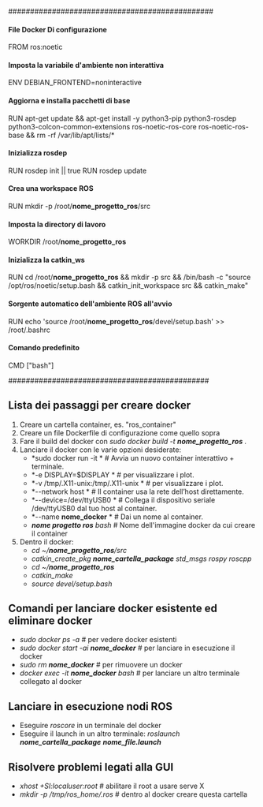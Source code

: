 ###############################################
#### File Docker Di configurazione

FROM ros:noetic

#### Imposta la variabile d'ambiente non interattiva
ENV DEBIAN_FRONTEND=noninteractive

#### Aggiorna e installa pacchetti di base
RUN apt-get update && apt-get install -y python3-pip python3-rosdep python3-colcon-common-extensions ros-noetic-ros-core ros-noetic-ros-base && rm -rf /var/lib/apt/lists/*

#### Inizializza rosdep
RUN rosdep init || true RUN rosdep update

#### Crea una workspace ROS
RUN mkdir -p /root/**nome_progetto_ros**/src

#### Imposta la directory di lavoro
WORKDIR /root/**nome_progetto_ros**

#### Inizializza la catkin_ws
RUN cd /root/**nome_progetto_ros** && mkdir -p src && /bin/bash -c "source /opt/ros/noetic/setup.bash &&  catkin_init_workspace src && catkin_make" 

#### Sorgente automatico dell'ambiente ROS all'avvio
RUN echo 'source /root/**nome_progetto_ros**/devel/setup.bash' >> /root/.bashrc

#### Comando predefinito
CMD ["bash"]


##############################################

## Lista dei passaggi per creare docker
1. Creare un cartella container, es. "ros_container"
2. Creare un file Dockerfile di configurazione come quello sopra
3. Fare il build del docker con *sudo docker build -t **nome_progetto_ros** .*
4. Lanciare il docker con le varie opzioni desiderate:
   * *sudo docker run -it  \* # Avvia un nuovo container interattivo + terminale.
   * *-e DISPLAY=$DISPLAY \*  # per visualizzare i plot.
   * *-v /tmp/.X11-unix:/tmp/.X11-unix \* # per visualizzare i plot.
   * *--network host \*  # Il container usa la rete dell’host direttamente.
   * *--device=/dev/ttyUSB0 \*  # Collega il dispositivo seriale /dev/ttyUSB0 dal tuo host al container.
   * *--name **nome_docker** \*  # Dai un nome al container.
   * ***nome progetto ros** bash*  # Nome dell'immagine docker da cui creare il container
5. Dentro il docker:
   * *cd ~/**nome_progetto_ros**/src*
   * *catkin_create_pkg **nome_cartella_package** std_msgs rospy roscpp*
   * *cd ~/**nome_progetto_ros***
   * *catkin_make*
   * *source devel/setup.bash*

## Comandi per lanciare docker esistente ed eliminare docker
* *sudo docker ps -a*  # per vedere docker esistenti
* *sudo docker start -ai **nome_docker***  # per lanciare in esecuzione il docker
* *sudo rm **nome_docker***  # per rimuovere un docker
* *docker exec -it **nome_docker** bash*  # per lanciare un altro terminale collegato al docker

## Lanciare in esecuzione nodi ROS
* Eseguire *roscore* in un terminale del docker
* Eseguire il launch in un altro terminale: *roslaunch **nome_cartella_package** **nome_file.launch***

## Risolvere problemi legati alla GUI
* *xhost +SI:localuser:root* # abilitare il root a usare serve X
* *mkdir -p /tmp/ros_home/.ros* # dentro al docker creare questa cartella




